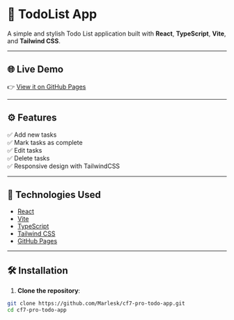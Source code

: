 # 📝 TodoList App

A simple and stylish Todo List application built with **React**, **TypeScript**, **Vite**, and **Tailwind CSS**.

---

## 🌐 Live Demo

👉 [View it on GitHub Pages](https://marlesk.github.io/cf7-pro-todo-app/)

---

## ⚙️ Features

✅ Add new tasks  
✅ Mark tasks as complete  
✅ Edit tasks  
✅ Delete tasks  
✅ Responsive design with TailwindCSS  

---

## 🚀 Technologies Used

- [React](https://reactjs.org/)
- [Vite](https://vitejs.dev/)
- [TypeScript](https://www.typescriptlang.org/)
- [Tailwind CSS](https://tailwindcss.com/)
- [GitHub Pages](https://pages.github.com/)

---

## 🛠️ Installation

1. **Clone the repository**:

```bash
git clone https://github.com/Marlesk/cf7-pro-todo-app.git
cd cf7-pro-todo-app
